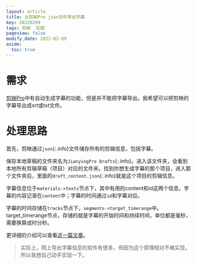 ```yaml
---
layout: article
title: 从剪映Pro json文件导出字幕
key: 20220209
tags: 剪映  实践
pageview: false
modify_date: 2022-02-09
aside:
  toc: true
---
```






# 需求

[剪映Pro](https://lv.ulikecam.com/)中有自动生成字幕的功能，但是并不能把字幕导出。我希望可以把剪映的字幕导出成srt或txt文件。



# 处理思路

首先，剪映通过`json`{:.info}文件储存所有的剪辑信息，包括字幕。

保存本地草稿的文件夹名为`JianyingPro Drafts`{:.info}。进入该文件夹，会看到本地所有剪辑草稿（项目）对应的文件夹。找到你想生成字幕的那个项目，进入那个文件夹后，里面的`draft_content.json`{:.info}就是这个项目的剪辑信息。

字幕信息位于`materials->texts`节点下，其中有用的content和id这两个信息。字幕的内容记录在`content`中；字幕的时间通过`id`和字幕对应。

字幕的时间存储在`tracks`节点下，`segments->target_timerange`中。target_timerange节点，存储的就是字幕的开始时间和持续时间，单位都是毫秒，需要换算成时分秒。

更详细的介绍可以查看[这一篇文章](https://zhuanlan.zhihu.com/p/387113572)。

> 实际上，网上导出字幕信息的软件有很多。但因为这个原理相对不难实现，所以我想自己动手实现一下。


